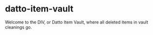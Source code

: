 # datto-item-vault
Welcome to the DIV, or Datto Item Vault, where all deleted items in vault cleanings go.
